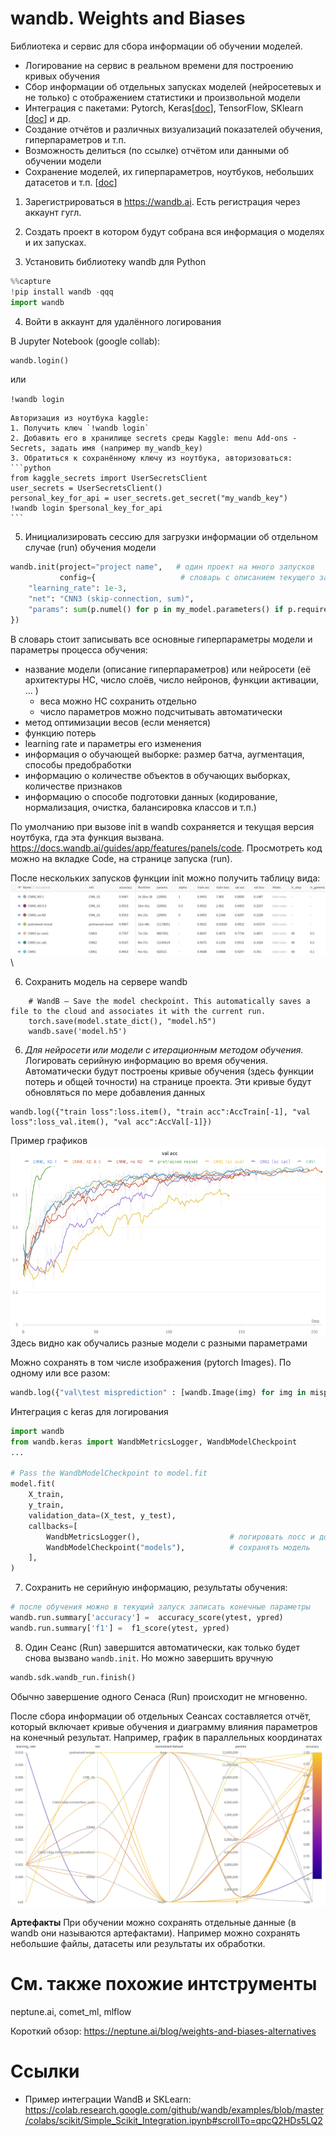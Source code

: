 # wandb. Weights and Biases

Библиотека и сервис для сбора информации об обучении моделей.

- Логирование на сервис в реальном времени для построению кривых обучения
- Сбор информации об отдельных запусках моделей (нейросетевых и не только) с отображением статистики и произвольной модели
- Интеграция с пакетами: Pytorch, Keras[[doc](https://docs.wandb.ai/guides/integrations/keras)], TensorFlow, SKlearn [[doc](https://docs.wandb.ai/guides/integrations/scikit)] и др.
- Создание отчётов и различных визуализаций показателей обучения, гиперпараметров и т.п.
- Возможность делиться (по ссылке) отчётом или данными об обучении модели
- Сохранение моделей, их гиперпараметров, ноутбуков, небольших датасетов и т.п. [[doc](https://docs.wandb.ai/guides/artifacts)]


1. Зарегистрироваться в https://wandb.ai. Есть регистрация через аккаунт гугл.

2. Создать проект в котором будут собрана вся информация о моделях и их запусках.

3. Установить библиотеку wandb для Python

```python
%%capture
!pip install wandb -qqq
import wandb
```

4. Войти в аккаунт для удалённого логирования

В Jupyter Notebook (google collab):
```python
wandb.login()
```

или

`!wandb login`

    Авторизация из ноутбука kaggle:
    1. Получить ключ `!wandb login`
    2. Добавить его в хранилище secrets среды Kaggle: menu Add-ons - Secrets, задать имя (например my_wandb_key)
    3. Обратиться к сохранённому ключу из ноутбука, авторизоваться:
    ```python
    from kaggle_secrets import UserSecretsClient
    user_secrets = UserSecretsClient() 
    personal_key_for_api = user_secrets.get_secret("my_wandb_key")
    !wandb login $personal_key_for_api
    ```


5. Инициализировать сессию для загрузки информации об отдельном случае (run) обучения модели
```python
wandb.init(project="project name",   # один проект на много запусков
           config={                   # словарь с описанием текущего запуска. ключи -- произвольные
    "learning_rate": 1e-3,
    "net": "CNN3 (skip-connection, sum)",
    "params": sum(p.numel() for p in my_model.parameters() if p.requires_grad)      # подсчёт числа параметров модели
})
```
В словарь стоит записывать все основные гиперпараметры модели и параметры процесса обучения:
- название модели (описание гиперпараметров) или нейросети (её архитектуры НС, число слоёв, число нейронов, функции активации, ... )
  - веса можно НС сохранить отдельно
  - число параметров можно подсчитывать автоматически
- метод оптимизации весов (если меняется)
- функцию потерь
- learning rate и параметры его изменения
- информация о обучающей выборке: размер батча, аугментация, способы предобработки
- информацию о количестве объектов в обучающих выборках, количестве признаков
- информацию о способе подготовки данных (кодирование, нормализация, очистка, балансировка классов и т.п.)

По умолчанию при вызове init в wandb сохраняется и текущая версия ноутбука, гда эта функция вызвана.
https://docs.wandb.ai/guides/app/features/panels/code. Просмотреть код можно на вкладке Code, на странице запуска (run).

После нескольких запусков функции init можно получить таблицу вида:\
![](img/wandb-table.png)\


6. Сохранить модель на сервере wandb
```
    # WandB – Save the model checkpoint. This automatically saves a file to the cloud and associates it with the current run.
    torch.save(model.state_dict(), "model.h5")
    wandb.save('model.h5')
```


6. *Для нейросети или модели с итерационным методом обучения.*
Логировать серийную информацию во время обучения. Автоматически будут построены кривые обучения (здесь функции потерь и общей точности) на странице проекта. Эти кривые будут обновляться по мере добавления данных
```
wandb.log({"train loss":loss.item(), "train acc":AccTrain[-1], "val loss":loss_val.item(), "val acc":AccVal[-1]})
```
Пример графиков\
![](img/wandb-learning-curve.png)
Здесь видно как обучались разные модели с разными параметрами

Можно сохранять в том числе изображения (pytorch Images). По одному или все разом:
```python
wandb.log({"val\test misprediction" : [wandb.Image(img) for img in mispredicted]})
```

Интеграция с keras для логирования
```python
import wandb
from wandb.keras import WandbMetricsLogger, WandbModelCheckpoint
...

# Pass the WandbModelCheckpoint to model.fit
model.fit(
    X_train,
    y_train,
    validation_data=(X_test, y_test),
    callbacks=[
        WandbMetricsLogger(),                    # логировать лосс и доступные метрики
        WandbModelCheckpoint("models"),          # сохранять модель
    ],
)
```


7. Сохранить не серийную информацию, результаты обучения:

```python
# после обучения можно в текущий запуск записать конечные параметры
wandb.run.summary['accuracy'] =  accuracy_score(ytest, ypred)
wandb.run.summary['f1'] =  f1_score(ytest, ypred)
```



8. Один Сеанс (Run) завершится автоматически, как только будет снова вызвано `wandb.init`. Но можно завершить вручную
```python
wandb.sdk.wandb_run.finish()
```
Обычно завершение одного Cенаса (Run) происходит не мгновенно.

После сбора информации об отдельных Сеансах составляется отчёт, который включает кривые обучения и диаграмму влияния параметров на конечный результат. Например, график в параллельных координатах\
![](img/wandb-report1.png)



**Артефакты**
При обучении можно сохранять отдельные данные (в wandb они называются артефактами). Например можно сохранять небольшие файлы, датасеты или результаты их обработки.

# См. также похожие интструменты
neptune.ai, comet_ml, mlflow

Короткий обзор: https://neptune.ai/blog/weights-and-biases-alternatives

# Ссылки
- Пример интеграции WandB и SKLearn: https://colab.research.google.com/github/wandb/examples/blob/master/colabs/scikit/Simple_Scikit_Integration.ipynb#scrollTo=qpcQ2HDs5LQ2